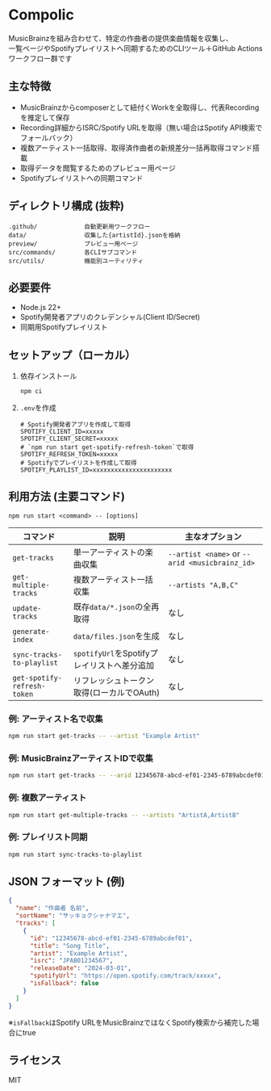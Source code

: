 # Compolic
MusicBrainzを組み合わせて、特定の作曲者の提供楽曲情報を収集し、  
一覧ページやSpotifyプレイリストへ同期するためのCLIツール＋GitHub Actionsワークフロー群です

## 主な特徴
- MusicBrainzからcomposerとして紐付くWorkを全取得し、代表Recordingを推定して保存
- Recording詳細からISRC/Spotify URLを取得（無い場合はSpotify API検索でフォールバック）
- 複数アーティスト一括取得、取得済作曲者の新規差分一括再取得コマンド搭載
- 取得データを閲覧するためのプレビュー用ページ
- Spotifyプレイリストへの同期コマンド

## ディレクトリ構成 (抜粋)
```
.github/             自動更新用ワークフロー
data/                収集した{artistId}.jsonを格納
preview/             プレビュー用ページ
src/commands/        各CLIサブコマンド
src/utils/           機能別ユーティリティ
```

## 必要要件
- Node.js 22+
- Spotify開発者アプリのクレデンシャル(Client ID/Secret)
- 同期用Spotifyプレイリスト

## セットアップ（ローカル）
1. 依存インストール
   ```bash
   npm ci
   ```
2. `.env`を作成
   ```env
   # Spotify開発者アプリを作成して取得
   SPOTIFY_CLIENT_ID=xxxxx
   SPOTIFY_CLIENT_SECRET=xxxxx
   # `npm run start get-spotify-refresh-token`で取得
   SPOTIFY_REFRESH_TOKEN=xxxxx
   # Spotifyでプレイリストを作成して取得
   SPOTIFY_PLAYLIST_ID=xxxxxxxxxxxxxxxxxxxxxx
   ```

## 利用方法 (主要コマンド)
```
npm run start <command> -- [options]
```

| コマンド | 説明 | 主なオプション |
|----------|------|----------------|
| `get-tracks` | 単一アーティストの楽曲収集 | `--artist <name>` or `--arid <musicbrainz_id>` |
| `get-multiple-tracks` | 複数アーティスト一括収集 | `--artists "A,B,C"` |
| `update-tracks` | 既存`data/*.json`の全再取得 | なし |
| `generate-index` | `data/files.json`を生成 | なし |
| `sync-tracks-to-playlist` | `spotifyUrl`をSpotifyプレイリストへ差分追加 | なし |
| `get-spotify-refresh-token` | リフレッシュトークン取得(ローカルでOAuth) | なし |

### 例: アーティスト名で収集
```bash
npm run start get-tracks -- --artist "Example Artist"
```

### 例: MusicBrainzアーティストIDで収集
```bash
npm run start get-tracks -- --arid 12345678-abcd-ef01-2345-6789abcdef01
```

### 例: 複数アーティスト
```bash
npm run start get-multiple-tracks -- --artists "ArtistA,ArtistB"
```

### 例: プレイリスト同期
```bash
npm run start sync-tracks-to-playlist
```

## JSON フォーマット (例)

```json
{
  "name": "作曲者 名前",
  "sortName": "サッキョクシャナマエ",
  "tracks": [
    {
      "id": "12345678-abcd-ef01-2345-6789abcdef01",
      "title": "Song Title",
      "artist": "Example Artist",
      "isrc": "JPAB01234567",
      "releaseDate": "2024-03-01",
      "spotifyUrl": "https://open.spotify.com/track/xxxxx",
      "isFallback": false
    }
  ]
}
```

※`isFallback`はSpotify URLをMusicBrainzではなくSpotify検索から補完した場合にtrue

## ライセンス
MIT
